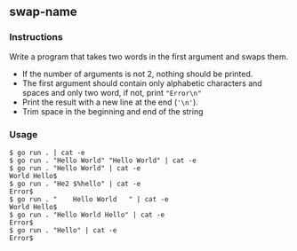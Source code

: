 ## swap-name

### Instructions

Write a program that takes two words in the first argument and swaps them.
- If the number of arguments is not 2, nothing should be printed.
- The first argument should contain only alphabetic characters and spaces and only two word, if not, print `"Error\n"`
- Print the result with a new line at the end (`'\n'`).
- Trim space in the beginning and end of the string

### Usage

```console
$ go run . | cat -e
$ go run . "Hello World" "Hello World" | cat -e
$ go run . "Hello World" | cat -e
World Hello$
$ go run . "He2 $%hello" | cat -e
Error$
$ go run . "    Hello World   " | cat -e
World Hello$
$ go run . "Hello World Hello" | cat -e
Error$
$ go run . "Hello" | cat -e
Error$
```
